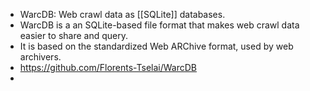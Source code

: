 - WarcDB: Web crawl data as [[SQLite]] databases.
- WarcDB is a an SQLite-based file format that makes web crawl data easier to share and query.
- It is based on the standardized Web ARChive format, used by web archivers.
- https://github.com/Florents-Tselai/WarcDB
-